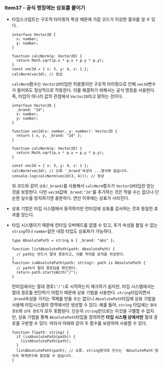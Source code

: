 ### Item37 - 공식 명칭에는 상표를 붙이기

- 타입스크립트는 구조적 타이핑의 특성 때문에 가끔 코드가 이상한 결과를 낼 수 있다.

  ```tsx
  interface Vector2D {
    x: number;
    y: number;
  }

  function calcNorm(p: Vector2D) {
    return Math.sqrt(p.x * p.x + p.y * p.y);
  }
  const vec3d = { x: 3, y: 4, z: 1 };
  calcNorm(vec3d); // 정상
  ```

  `calcNorm`함수는 `Vector2D`타입만 허용했지만 구조적 타이핑으로 인해 `vec3d`변수가 들어와도 정상적으로 작동한다. 이를 해결하기 위해서는 공식 명칭을 사용한다. 즉, 타입이 아니라 값의 관점에서 `Vector2D`라고 말하는 것이다.

  ```tsx
  interface Vector2D {
    _brand: "2d";
    x: number;
    y: number;
  }

  function vec2d(x: number, y: number): Vector2D {
    return { x, y, _brand: "2d" };
  }

  function calcNorm(p: Vector2D) {
    return Math.sqrt(p.x * p.x + p.y * p.y);
  }

  const vec3d = { x: 3, y: 4, z: 1 };
  calcNorm(vec3d); // 오류 '_brand'속성이 ...형식에 없습니다.
  console.log(calcNorm(vec2d(3, 4))); // 정상
  ```

  위 코드와 같이 `상표(_brand)`를 사용해서 `calcNorm`함수가 `Vector2D`타입만 받는 것을 보장한다. 다만 `vec3d`값에 `_brand:’2d’`를 추가하는 것은 막을 수는 없으나 단순한 실수를 방지하기엔 충분하다. 연산 이후에는 상표가 사라진다.

- 상표 기법은 타입 시스템에서 동작하지만 런타임에 상표를 검사하는 것과 동일한 효과를 얻는다.
- 타입 시스템이기 때문에 런타임 오버헤드를 없앨 수 있고, 추가 속성을 붙일 수 없는 `string`이나 `number`같은 내장 타입도 상표화가 가능하다.
  ```tsx
  type AbsolutePath = string & { _brand: "abs" };

  function listAbsolutePath(path: AbsolutePath) {
    // path는 반드시 절대 경로이고, 이를 처리할 로직을 작성한다.
  }
  function isAbsolutePath(path: string): path is AbsolutePath {
    // path가 절대 경로임을 확인한다.
    return path.startsWith("/");
  }
  ```
  런타임에서는 절대 경로`(’/’)`로 시작하는지 체크하기 쉽지만, 타입 시스템에서는 절대 경로를 판단하기 어렵기 때문에 상표 기법을 사용한다. `string`타입이면서 `_brand`속성을 가지는 객체를 만들 수는 없으나 `AbsolutePath`타입에 상표 기법을 사용해 타입시스템의 영역에서만 생성할 수 있다.
  예를 들어, `string` 타입에는 `절대 경로`와 `상대 경로`가 모두 포함된다. 단순히 `string`만으로는 이것을 구별할 수 없지만, 상표 기법을 통해 `AbsolutePath`타입을 정의하면 **타입 시스템 상에서만** 절대 경로를 구분할 수 있다.
  따라서 아래와 같이 두 함수를 보완하여 사용할 수 있다.
  ```tsx
  function f(path: string) {
    if (isAbsolutePath(path)) {
      listAbsolutePath(path);
    }
    listAbsolutePath(path); // 오류. string형식의 인수는 'AbsolutePath'형식의 매개변수에 할당할 수 없습니다.
  }
  ```
